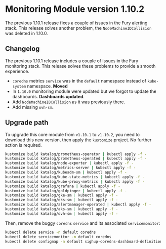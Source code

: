# Monitoring Module version 1.10.2

The previous 1.10.1 release fixes a couple of issues in the Fury alerting stack.
This release solves another problem, the `NodeMachineIDCollision` was deleted in 1.10.0.

## Changelog

The previous 1.10.1 release includes a couple of issues in the Fury monitoring stack.
This release solves these problems to provide a smooth experience.

- `coredns` metrics `service` was in the `default` namespace instead of `kube-system` namespace. **Moved**
- In `1.10.0` monitoring module were updated but we forgot to update the dashboards. **Dashboards updated**.
- Add `NodeMachineIDCollision` as it was previously there.
- Add missing `ovh-sm`.

## Upgrade path

To upgrade this core module from `v1.10.1` to `v1.10.2`, you need to download this new version, then apply the
`kustomize` project. No further action is required.

```bash
kustomize build katalog/prometheus-operator | kubectl apply -f -
kustomize build katalog/prometheus-operated | kubectl apply -f -
kustomize build katalog/node-exporter | kubectl apply -f -
kustomize build katalog/metrics-server | kubectl apply -f -
kustomize build katalog/kubeadm-sm | kubectl apply -f -
kustomize build katalog/kube-state-metrics | kubectl apply -f -
kustomize build katalog/kube-proxy-metrics | kubectl apply -f -
kustomize build katalog/grafana | kubectl apply -f -
kustomize build katalog/goldpinger | kubectl apply -f -
kustomize build katalog/gke-sm | kubectl apply -f -
kustomize build katalog/eks-sm | kubectl apply -f -
kustomize build katalog/alertmanager-operated | kubectl apply -f -
kustomize build katalog/aks-sm | kubectl apply -f -
kustomize build katalog/ovh-sm | kubectl apply -f -
```

Then, remove the buggy `coredns` `service` and its associated `servicemonitor`:

```bash
kubectl delete service -n default coredns
kubectl delete servicemonitor -n default coredns
kubectl delete configmap -n default sighup-coredns-dashboard-definition
```
